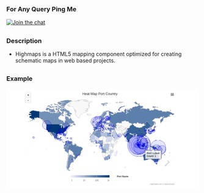 ### For Any Query Ping Me

[![Join the chat](https://img.shields.io/badge/gitter-join%20chat%20%E2%86%92-brightgreen.svg)](https://gitter.im/divyanshu001)

##

### Description 

* Highmaps is a HTML5 mapping component optimized for creating schematic maps in web based projects.

##

### Example

![alt tag](https://github.com/divyanshu-rawat/Data-Visualization-Highmaps/blob/master/grap_2%20(1).png)
